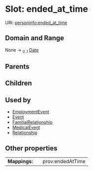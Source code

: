 
# Slot: ended_at_time




URI: [personinfo:ended_at_time](https://w3id.org/linkml/examples/personinfo/ended_at_time)


## Domain and Range

None &#8594;  <sub>0..1</sub> [Date](types/Date.md)

## Parents


## Children


## Used by

 * [EmploymentEvent](EmploymentEvent.md)
 * [Event](Event.md)
 * [FamilialRelationship](FamilialRelationship.md)
 * [MedicalEvent](MedicalEvent.md)
 * [Relationship](Relationship.md)

## Other properties

|  |  |  |
| --- | --- | --- |
| **Mappings:** | | prov:endedAtTime |

